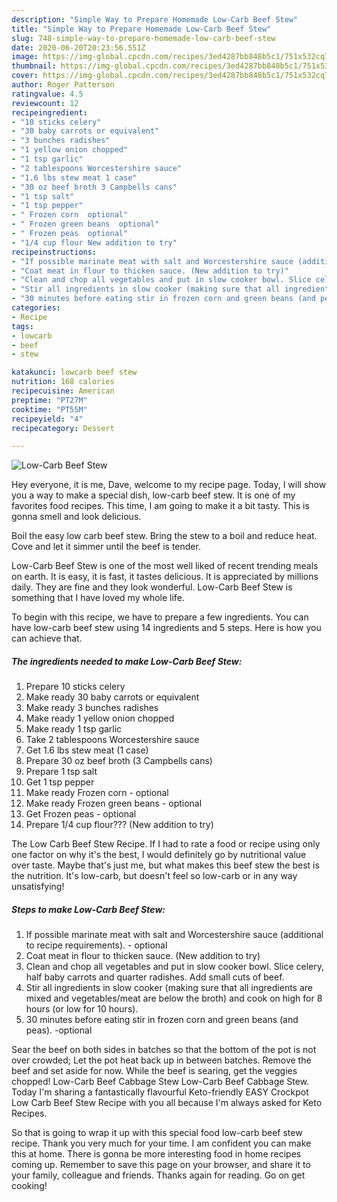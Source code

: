 ```yaml
---
description: "Simple Way to Prepare Homemade Low-Carb Beef Stew"
title: "Simple Way to Prepare Homemade Low-Carb Beef Stew"
slug: 748-simple-way-to-prepare-homemade-low-carb-beef-stew
date: 2020-06-20T20:23:56.551Z
image: https://img-global.cpcdn.com/recipes/3ed4287bb848b5c1/751x532cq70/low-carb-beef-stew-recipe-main-photo.jpg
thumbnail: https://img-global.cpcdn.com/recipes/3ed4287bb848b5c1/751x532cq70/low-carb-beef-stew-recipe-main-photo.jpg
cover: https://img-global.cpcdn.com/recipes/3ed4287bb848b5c1/751x532cq70/low-carb-beef-stew-recipe-main-photo.jpg
author: Roger Patterson
ratingvalue: 4.5
reviewcount: 12
recipeingredient:
- "10 sticks celery"
- "30 baby carrots or equivalent"
- "3 bunches radishes"
- "1 yellow onion chopped"
- "1 tsp garlic"
- "2 tablespoons Worcestershire sauce"
- "1.6 lbs stew meat 1 case"
- "30 oz beef broth 3 Campbells cans"
- "1 tsp salt"
- "1 tsp pepper"
- " Frozen corn  optional"
- " Frozen green beans  optional"
- " Frozen peas  optional"
- "1/4 cup flour New addition to try"
recipeinstructions:
- "If possible marinate meat with salt and Worcestershire sauce (additional to recipe requirements). - optional"
- "Coat meat in flour to thicken sauce. (New addition to try)"
- "Clean and chop all vegetables and put in slow cooker bowl. Slice celery, half baby carrots and quarter radishes. Add small cuts of beef."
- "Stir all ingredients in slow cooker (making sure that all ingredients are mixed and vegetables/meat are below the broth) and cook on high for 8 hours (or low for 10 hours)."
- "30 minutes before eating stir in frozen corn and green beans (and peas). -optional"
categories:
- Recipe
tags:
- lowcarb
- beef
- stew

katakunci: lowcarb beef stew 
nutrition: 168 calories
recipecuisine: American
preptime: "PT27M"
cooktime: "PT55M"
recipeyield: "4"
recipecategory: Dessert

---
```



![Low-Carb Beef Stew](https://img-global.cpcdn.com/recipes/3ed4287bb848b5c1/751x532cq70/low-carb-beef-stew-recipe-main-photo.jpg)

Hey everyone, it is me, Dave, welcome to my recipe page. Today, I will show you a way to make a special dish, low-carb beef stew. It is one of my favorites food recipes. This time, I am going to make it a bit tasty. This is gonna smell and look delicious.

Boil the easy low carb beef stew. Bring the stew to a boil and reduce heat. Cove and let it simmer until the beef is tender.

Low-Carb Beef Stew is one of the most well liked of recent trending meals on earth. It is easy, it is fast, it tastes delicious. It is appreciated by millions daily. They are fine and they look wonderful. Low-Carb Beef Stew is something that I have loved my whole life.


To begin with this recipe, we have to prepare a few ingredients. You can have low-carb beef stew using 14 ingredients and 5 steps. Here is how you can achieve that.

<!--inarticleads1-->

##### The ingredients needed to make Low-Carb Beef Stew:

1. Prepare 10 sticks celery
1. Make ready 30 baby carrots or equivalent
1. Make ready 3 bunches radishes
1. Make ready 1 yellow onion chopped
1. Make ready 1 tsp garlic
1. Take 2 tablespoons Worcestershire sauce
1. Get 1.6 lbs stew meat (1 case)
1. Prepare 30 oz beef broth (3 Campbells cans)
1. Prepare 1 tsp salt
1. Get 1 tsp pepper
1. Make ready  Frozen corn - optional
1. Make ready  Frozen green beans - optional
1. Get  Frozen peas - optional
1. Prepare 1/4 cup flour??? (New addition to try)


The Low Carb Beef Stew Recipe. If I had to rate a food or recipe using only one factor on why it&#39;s the best, I would definitely go by nutritional value over taste. Maybe that&#39;s just me, but what makes this beef stew the best is the nutrition. It&#39;s low-carb, but doesn&#39;t feel so low-carb or in any way unsatisfying! 

<!--inarticleads2-->

##### Steps to make Low-Carb Beef Stew:

1. If possible marinate meat with salt and Worcestershire sauce (additional to recipe requirements). - optional
1. Coat meat in flour to thicken sauce. (New addition to try)
1. Clean and chop all vegetables and put in slow cooker bowl. Slice celery, half baby carrots and quarter radishes. Add small cuts of beef.
1. Stir all ingredients in slow cooker (making sure that all ingredients are mixed and vegetables/meat are below the broth) and cook on high for 8 hours (or low for 10 hours).
1. 30 minutes before eating stir in frozen corn and green beans (and peas). -optional


Sear the beef on both sides in batches so that the bottom of the pot is not over crowded; Let the pot heat back up in between batches. Remove the beef and set aside for now. While the beef is searing, get the veggies chopped! Low-Carb Beef Cabbage Stew Low-Carb Beef Cabbage Stew. Today I&#39;m sharing a fantastically flavourful Keto-friendly EASY Crockpot Low Carb Beef Stew Recipe with you all because I&#39;m always asked for Keto Recipes. 

So that is going to wrap it up with this special food low-carb beef stew recipe. Thank you very much for your time. I am confident you can make this at home. There is gonna be more interesting food in home recipes coming up. Remember to save this page on your browser, and share it to your family, colleague and friends. Thanks again for reading. Go on get cooking!
